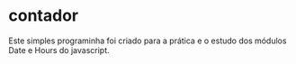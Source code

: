 # contador
Este simples programinha foi criado para a prática e o estudo dos módulos Date e Hours do javascript.
